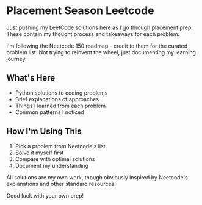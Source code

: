 # Placement Season Leetcode

Just pushing my LeetCode solutions here as I go through placement prep. These contain my thought process and takeaways for each problem. 

I'm following the Neetcode 150 roadmap - credit to them for the curated problem list. Not trying to reinvent the wheel, just documenting my learning journey.

## What's Here
- Python solutions to coding problems
- Brief explanations of approaches
- Things I learned from each problem
- Common patterns I noticed

## How I'm Using This
1. Pick a problem from Neetcode's list
2. Solve it myself first
3. Compare with optimal solutions
4. Document my understanding

All solutions are my own work, though obviously inspired by Neetcode's explanations and other standard resources.

Good luck with your own prep!